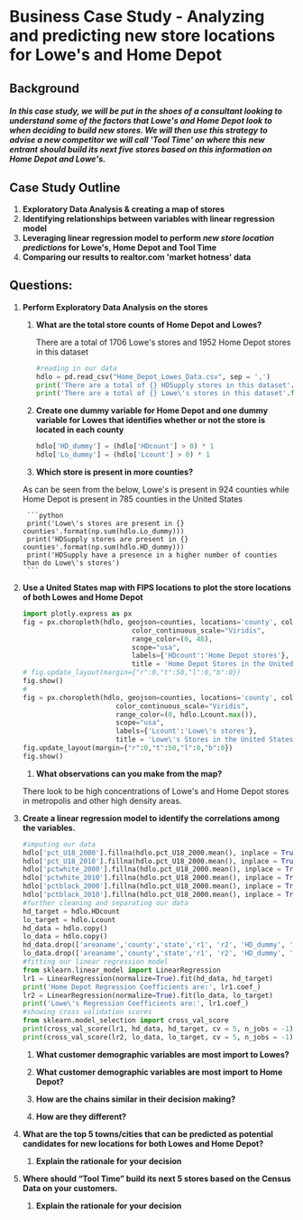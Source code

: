 # Business Case Study - Analyzing and predicting new store locations for Lowe's and Home Depot

## Background

##### In this case study, we will be put in the shoes of a consultant looking to understand some of the factors that Lowe's and Home Depot look to when deciding to build new stores. We will then use this strategy to advise a new competitor we will call 'Tool Time' on where this new entrant should build its next five stores based on this information on Home Depot and Lowe's.

## Case Study Outline 

1. **Exploratory Data Analysis & creating a map of stores**
1. **Identifying relationships between variables with linear regression model**
1. **Leveraging linear regression model to perform _new store location predictions_ for Lowe's, Home Depot and Tool Time**
1. **Comparing our results to realtor.com 'market hotness' data** 


## Questions:
1. **Perform Exploratory Data Analysis on the stores**
	1. **What are the total store counts of Home Depot and Lowes?**

		There are a total of 1706 Lowe's stores and 1952 Home Depot stores in this dataset 

		```python
		#reading in our data 
		hdlo = pd.read_csv("Home_Depot_Lowes_Data.csv", sep = ',')
		print('There are a total of {} HDSupply stores in this dataset'.format(np.sum(hdlo.HDcount)))
		print('There are a total of {} Lowe\'s stores in this dataset'.format(np.sum(hdlo.Lcount)))
		```

	1. **Create one dummy variable for Home Depot and one dummy variable for Lowes
that identifies whether or not the store is located in each county**

		```python
		hdlo['HD_dummy'] = (hdlo['HDcount'] > 0) * 1
		hdlo['Lo_dummy'] = (hdlo['Lcount'] > 0) * 1
		```

	1. **Which store is present in more counties?**

	As can be seen from the below, Lowe's is present in 924 counties while Home Depot is present in 785 counties in the United States 

		```python
		print('Lowe\'s stores are present in {} counties'.format(np.sum(hdlo.Lo_dummy)))
		print('HDSupply stores are present in {} counties'.format(np.sum(hdlo.HD_dummy)))
		print('HDSupply have a presence in a higher number of counties than do Lowe\'s stores')
		```

1. **Use a United States map with FIPS locations to plot the store locations of both Lowes
and Home Depot**

	```python
	import plotly.express as px
	fig = px.choropleth(hdlo, geojson=counties, locations='county', color='HDcount',
	                           color_continuous_scale="Viridis",
	                           range_color=(0, 48),
	                           scope="usa",
	                           labels={'HDcount':'Home Depot stores'},
	                           title = 'Home Depot Stores in the United States')
	# fig.update_layout(margin={"r":0,"t":50,"l":0,"b":0})
	fig.show()
	#
	fig = px.choropleth(hdlo, geojson=counties, locations='county', color='Lcount',
                           color_continuous_scale="Viridis",
                           range_color=(0, hdlo.Lcount.max()),
                           scope="usa",
                           labels={'Lcount':'Lowe\'s stores'},
                           title = 'Lowe\'s Stores in the United States')
	fig.update_layout(margin={"r":0,"t":50,"l":0,"b":0})
	fig.show()
	```
	1. **What observations can you make from the map?**

	There look to be high concentrations of Lowe's and Home Depot stores in metropolis and other high density areas. 

1. **Create a linear regression model to identify the correlations among the variables.**
		
	```python
	#imputing our data
	hdlo['pct_U18_2000'].fillna(hdlo.pct_U18_2000.mean(), inplace = True)
	hdlo['pct_U18_2010'].fillna(hdlo.pct_U18_2000.mean(), inplace = True)
	hdlo['pctwhite_2000'].fillna(hdlo.pct_U18_2000.mean(), inplace = True)
	hdlo['pctwhite_2010'].fillna(hdlo.pct_U18_2000.mean(), inplace = True)
	hdlo['pctblack_2000'].fillna(hdlo.pct_U18_2000.mean(), inplace = True)
	hdlo['pctblack_2010'].fillna(hdlo.pct_U18_2000.mean(), inplace = True)
	#further cleaning and separating our data 
	hd_target = hdlo.HDcount
	lo_target = hdlo.Lcount
	hd_data = hdlo.copy()
	lo_data = hdlo.copy()
	hd_data.drop(['areaname','county','state','r1', 'r2', 'HD_dummy', 'Lo_dummy','HDcount','Lcount'], axis = 1, inplace = True)
	lo_data.drop(['areaname','county','state','r1', 'r2', 'HD_dummy', 'Lo_dummy','HDcount','Lcount'], axis = 1, inplace = True)
	#fitting our linear regression model
	from sklearn.linear_model import LinearRegression
	lr1 = LinearRegression(normalize=True).fit(hd_data, hd_target)
	print('Home Depot Regression Coefficients are:', lr1.coef_)
	lr2 = LinearRegression(normalize=True).fit(lo_data, lo_target)
	print('Lowe\'s Regression Coefficients are:', lr1.coef_)
	#showing cross validation scores
	from sklearn.model_selection import cross_val_score
	print(cross_val_score(lr1, hd_data, hd_target, cv = 5, n_jobs = -1))
	print(cross_val_score(lr2, lo_data, lo_target, cv = 5, n_jobs = -1))
	```

	1. **What customer demographic variables are most import to Lowes?**



	1. **What customer demographic variables are most import to Home Depot?**
	1. **How are the chains similar in their decision making?**
	1. **How are they different?**

1. **What are the top 5 towns/cities that can be predicted as potential candidates for new
locations for both Lowes and Home Depot?**
	1. **Explain the rationale for your decision**

1. **Where should “Tool Time” build its next 5 stores based on the Census Data on your
customers.**
	1. **Explain the rationale for your decision**

